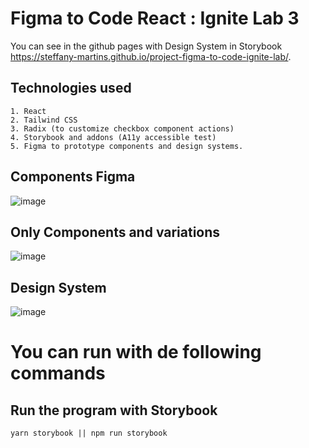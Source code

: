 # Figma to Code React : Ignite Lab 3

You can see in the github pages with Design System in Storybook https://steffany-martins.github.io/project-figma-to-code-ignite-lab/.

  ## Technologies used
    1. React
    2. Tailwind CSS
    3. Radix (to customize checkbox component actions)
    4. Storybook and addons (A11y accessible test)
    5. Figma to prototype components and design systems.

  ## Components Figma

   ![image](https://user-images.githubusercontent.com/59336147/196331906-92f0c89b-ad10-4163-aea0-b48417afe79b.png)
    
  ## Only Components and variations
  
   ![image](https://user-images.githubusercontent.com/59336147/196331326-f6b18167-310a-48b2-8f51-4d98e377115a.png)

  ## Design System
  
  ![image](https://user-images.githubusercontent.com/59336147/196331094-ce59738d-c425-4113-82a8-6c185963eeb8.png)


# You can run with de following commands
  
  ## Run the program with Storybook
    yarn storybook || npm run storybook
    
